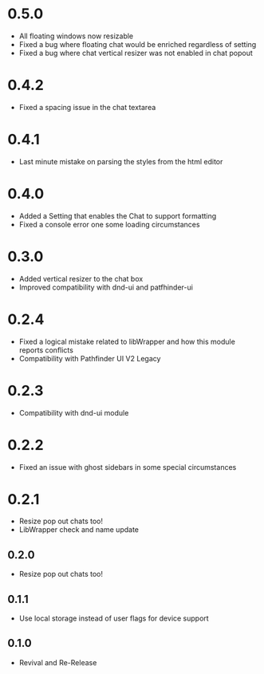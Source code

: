 # 0.5.0
* All floating windows now resizable
* Fixed a bug where floating chat would be enriched regardless of setting
* Fixed a bug where chat vertical resizer was not enabled in chat popout

# 0.4.2
* Fixed a spacing issue in the chat textarea

# 0.4.1
* Last minute mistake on parsing the styles from the html editor

# 0.4.0
* Added a Setting that enables the Chat to support formatting
* Fixed a console error one some loading circumstances

# 0.3.0
* Added vertical resizer to the chat box
* Improved compatibility with dnd-ui and patfhinder-ui

# 0.2.4
* Fixed a logical mistake related to libWrapper and how this module reports conflicts
* Compatibility with Pathfinder UI V2 Legacy

# 0.2.3
* Compatibility with dnd-ui module

# 0.2.2
* Fixed an issue with ghost sidebars in some special circumstances

# 0.2.1
* Resize pop out chats too!
* LibWrapper check and name update

## 0.2.0
* Resize pop out chats too!

## 0.1.1
* Use local storage instead of user flags for device support

## 0.1.0
* Revival and Re-Release